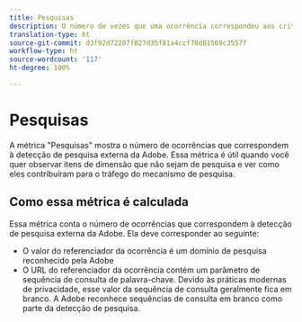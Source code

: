 ```yaml
---
title: Pesquisas
description: O número de vezes que uma ocorrência correspondeu aos critérios de pesquisa externa.
translation-type: ht
source-git-commit: d3f92d72207f027d35f81a4ccf70d01569c3557f
workflow-type: ht
source-wordcount: '117'
ht-degree: 100%

---
```



# Pesquisas

A métrica &quot;Pesquisas&quot; mostra o número de ocorrências que correspondem à detecção de pesquisa externa da Adobe. Essa métrica é útil quando você quer observar itens de dimensão que não sejam de pesquisa e ver como eles contribuíram para o tráfego do mecanismo de pesquisa.

## Como essa métrica é calculada

Essa métrica conta o número de ocorrências que correspondem à detecção de pesquisa externa da Adobe. Ela deve corresponder ao seguinte:

* O valor do referenciador da ocorrência é um domínio de pesquisa reconhecido pela Adobe
* O URL do referenciador da ocorrência contém um parâmetro de sequência de consulta de palavra-chave. Devido às práticas modernas de privacidade, esse valor da sequência de consulta geralmente fica em branco. A Adobe reconhece sequências de consulta em branco como parte da detecção de pesquisa.
